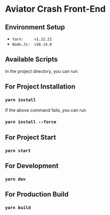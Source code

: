 # Aviator Crash Front-End

## Environment Setup

- `Yarn:     v1.22.21`
- `Node.Js:  v16.14.0`

## Available Scripts

In the project directory, you can run:

## For Project Installation

### `yarn install`

If the above command fails, you can run

### `yarn install --force`


## For Project Start

### `yarn start`

## For Development

### `yarn dev`

## For Production Build

### `yarn build`
